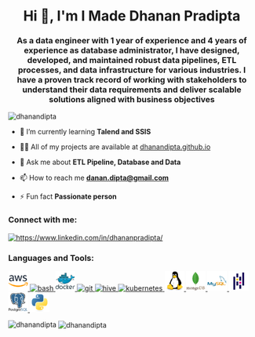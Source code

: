 <h1 align="center">Hi 👋, I'm I Made Dhanan Pradipta</h1>
<h3 align="center">As a data engineer with 1 year of experience and 4 years of experience as database administrator, I have designed, developed, and maintained robust data pipelines, ETL processes, and data infrastructure for various industries. I have a proven track record of working with stakeholders to understand their data requirements and deliver scalable solutions aligned with business objectives</h3>

<p align="left"> <img src="https://komarev.com/ghpvc/?username=dhanandipta&label=Profile%20views&color=0e75b6&style=flat" alt="dhanandipta" /> </p>

- 🌱 I’m currently learning **Talend and SSIS**

- 👨‍💻 All of my projects are available at [dhanandipta.github.io](dhanandipta.github.io)

- 💬 Ask me about **ETL Pipeline, Database and Data**

- 📫 How to reach me **danan.dipta@gmail.com**

- ⚡ Fun fact **Passionate person**

<h3 align="left">Connect with me:</h3>
<p align="left">
<a href="https://linkedin.com/in/https://www.linkedin.com/in/dhananpradipta/" target="blank"><img align="center" src="https://raw.githubusercontent.com/rahuldkjain/github-profile-readme-generator/master/src/images/icons/Social/linked-in-alt.svg" alt="https://www.linkedin.com/in/dhananpradipta/" height="30" width="40" /></a>
</p>

<h3 align="left">Languages and Tools:</h3>
<p align="left"> <a href="https://aws.amazon.com" target="_blank" rel="noreferrer"> <img src="https://raw.githubusercontent.com/devicons/devicon/master/icons/amazonwebservices/amazonwebservices-original-wordmark.svg" alt="aws" width="40" height="40"/> </a> <a href="https://www.gnu.org/software/bash/" target="_blank" rel="noreferrer"> <img src="https://www.vectorlogo.zone/logos/gnu_bash/gnu_bash-icon.svg" alt="bash" width="40" height="40"/> </a> <a href="https://www.docker.com/" target="_blank" rel="noreferrer"> <img src="https://raw.githubusercontent.com/devicons/devicon/master/icons/docker/docker-original-wordmark.svg" alt="docker" width="40" height="40"/> </a> <a href="https://git-scm.com/" target="_blank" rel="noreferrer"> <img src="https://www.vectorlogo.zone/logos/git-scm/git-scm-icon.svg" alt="git" width="40" height="40"/> </a> <a href="https://hive.apache.org/" target="_blank" rel="noreferrer"> <img src="https://www.vectorlogo.zone/logos/apache_hive/apache_hive-icon.svg" alt="hive" width="40" height="40"/> </a> <a href="https://kubernetes.io" target="_blank" rel="noreferrer"> <img src="https://www.vectorlogo.zone/logos/kubernetes/kubernetes-icon.svg" alt="kubernetes" width="40" height="40"/> </a> <a href="https://www.linux.org/" target="_blank" rel="noreferrer"> <img src="https://raw.githubusercontent.com/devicons/devicon/master/icons/linux/linux-original.svg" alt="linux" width="40" height="40"/> </a> <a href="https://www.mongodb.com/" target="_blank" rel="noreferrer"> <img src="https://raw.githubusercontent.com/devicons/devicon/master/icons/mongodb/mongodb-original-wordmark.svg" alt="mongodb" width="40" height="40"/> </a> <a href="https://www.mysql.com/" target="_blank" rel="noreferrer"> <img src="https://raw.githubusercontent.com/devicons/devicon/master/icons/mysql/mysql-original-wordmark.svg" alt="mysql" width="40" height="40"/> </a> <a href="https://pandas.pydata.org/" target="_blank" rel="noreferrer"> <img src="https://raw.githubusercontent.com/devicons/devicon/2ae2a900d2f041da66e950e4d48052658d850630/icons/pandas/pandas-original.svg" alt="pandas" width="40" height="40"/> </a> <a href="https://www.postgresql.org" target="_blank" rel="noreferrer"> <img src="https://raw.githubusercontent.com/devicons/devicon/master/icons/postgresql/postgresql-original-wordmark.svg" alt="postgresql" width="40" height="40"/> </a> <a href="https://www.python.org" target="_blank" rel="noreferrer"> <img src="https://raw.githubusercontent.com/devicons/devicon/master/icons/python/python-original.svg" alt="python" width="40" height="40"/> </a> </p>

<p><img align="left" src="https://github-readme-stats.vercel.app/api/top-langs?username=dhanandipta&show_icons=true&locale=en&layout=compact" alt="dhanandipta" /></p>

<p>&nbsp;<img align="center" src="https://github-readme-stats.vercel.app/api?username=dhanandipta&show_icons=true&locale=en" alt="dhanandipta" /></p>
